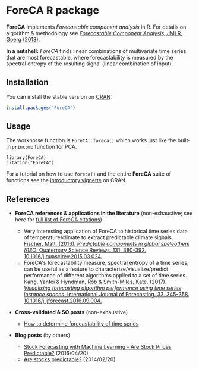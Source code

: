 # ForeCA R package

**ForeCA** implements *Forecastable component analysis* in R.  For details on algorithm & methodology see [*Forecastable Component Analysis*, JMLR, Goerg (2013)](http://proceedings.mlr.press/v28/goerg13.pdf).


**In a nutshell:** *ForeCA* finds linear combinations
of multivariate time series that are most forecastable, where forecastability is measured by the spectral entropy of the resulting signal (linear combination of input).


## Installation

You can install the stable version on
[CRAN](https://cran.r-project.org/package=ForeCA):

```r
install.packages('ForeCA')
```

## Usage

The workhorse function is `ForeCA::foreca()` which works just like the built-in `princomp` function for PCA. 

```{r}
library(ForeCA)
citation("ForeCA")
```

For a tutorial on how to use `foreca()` and the entire **ForeCA** suite of functions see the [introductory vignette](https://cran.r-project.org/web/packages/ForeCA/vignettes/Introduction.html) on CRAN. 

## References

* **ForeCA references & applications in the literature** (non-exhaustive; see here for [full list of ForeCA citations](https://scholar.google.com/scholar?client=ubuntu&channel=fs&oe=utf-8&um=1&ie=UTF-8&lr&cites=5674198772479433271))

  * Very interesting application of ForeCA to historical time series data of temperature/climate to extract predictable climate signals. [Fischer, Matt. (2016). *Predictable components in global speleothem δ18O*. Quaternary Science Reviews. 131. 380-392. 10.1016/j.quascirev.2015.03.024.](https://www.researchgate.net/publication/275953571_Predictable_components_in_global_speleothem_d18O)
  * ForeCA's forecastability measure, spectral entropy of a time series, can be useful as a feature to characterize/visualize/predict performance of different algorithms applied to a set of time series. [Kang, Yanfei & Hyndman, Rob & Smith-Miles, Kate. (2017). *Visualising forecasting algorithm performance using time series instance spaces*. International Journal of Forecasting. 33. 345-358. 10.1016/j.ijforecast.2016.09.004.](https://isidl.com/wp-content/uploads/2017/06/E3999-ISIDL.pdf)


* **Cross-validated & SO posts** (non-exhaustive)

    * [How to determine forecastability of time series](https://stats.stackexchange.com/questions/126829/how-to-determine-forecastability-of-time-series)


 * **Blog posts** (by others)

   * [Stock Forecasting with Machine Learning - Are Stock Prices Predictable?](http://www.anlytcs.com/2016/04/stock-forecasting-with-machine-learning.html) (2016/04/20)
   * [Are stocks predictable?](http://fastml.com/are-stocks-predictable/) (2014/02/20)
   

